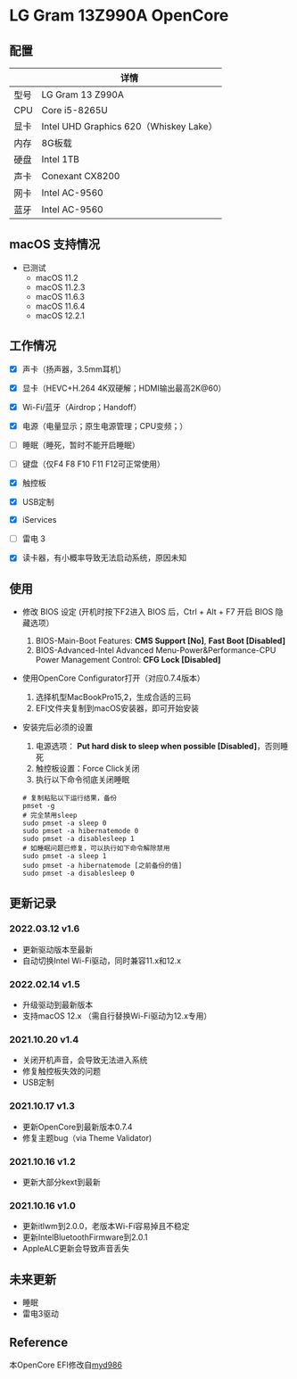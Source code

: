 # LG Gram 13Z990A OpenCore

## 配置

|      | 详情   |
| ---- | -----------------------------------------|
| 型号 | LG Gram 13 Z990A|
| CPU  | Core i5-8265U|
| 显卡 | Intel UHD Graphics 620（Whiskey Lake）|
| 内存 | 8G板载|
| 硬盘 | Intel 1TB|
| 声卡 | Conexant CX8200|
| 网卡 | Intel AC-9560|
| 蓝牙 | Intel AC-9560|

## macOS 支持情况

- 已测试
  - macOS 11.2
  - macOS 11.2.3
  - macOS 11.6.3
  - macOS 11.6.4
  - macOS 12.2.1

## 工作情况
- [x] 声卡（扬声器，3.5mm耳机）
- [x] 显卡（HEVC+H.264 4K双硬解；HDMI输出最高2K@60）
- [x] Wi-Fi/蓝牙（Airdrop；Handoff）
- [x] 电源（电量显示；原生电源管理；CPU变频；）
- [ ] 睡眠（睡死，暂时不能开启睡眠）
- [ ] 键盘（仅F4 F8 F10 F11 F12可正常使用）
- [x] 触控板
- [x] USB定制
- [x] iServices
- [ ] 雷电 3
- [x] 读卡器，有小概率导致无法启动系统，原因未知


## 使用

- 修改 BIOS 设定 (开机时按下F2进入 BIOS 后，Ctrl + Alt + F7 开启 BIOS 隐藏选项）
  1. BIOS-Main-Boot Features: **CMS Support [No]**, **Fast Boot [Disabled]** 
  2. BIOS-Advanced-Intel Advanced Menu-Power&Performance-CPU Power Management Control: **CFG Lock [Disabled]** 

- 使用OpenCore Configurator打开（对应0.7.4版本）
  1. 选择机型MacBookPro15,2，生成合适的三码
  2. EFI文件夹复制到macOS安装器，即可开始安装

- 安装完后必须的设置
  1. 电源选项： **Put hard disk to sleep when possible [Disabled]**，否则睡死
  2. 触控板设置：Force Click关闭
  3. 执行以下命令彻底关闭睡眠
  ```
  # 复制粘贴以下运行结果，备份
  pmset -g
  # 完全禁用sleep
  sudo pmset -a sleep 0
  sudo pmset -a hibernatemode 0
  sudo pmset -a disablesleep 1
  # 如睡眠问题已修复，可以执行如下命令解除禁用
  sudo pmset -a sleep 1
  sudo pmset -a hibernatemode [之前备份的值]
  sudo pmset -a disablesleep 0
  ```


## 更新记录

### 2022.03.12 v1.6

* 更新驱动版本至最新
* 自动切换Intel Wi-Fi驱动，同时兼容11.x和12.x

### 2022.02.14 v1.5

* 升级驱动到最新版本
* 支持macOS 12.x （需自行替换Wi-Fi驱动为12.x专用）

### 2021.10.20 v1.4

* 关闭开机声音，会导致无法进入系统
* 修复触控板失效的问题
* USB定制

### 2021.10.17 v1.3

* 更新OpenCore到最新版本0.7.4
* 修复主题bug（via Theme Validator)

### 2021.10.16 v1.2

* 更新大部分kext到最新

### 2021.10.16 v1.0

* 更新itlwm到2.0.0，老版本Wi-Fi容易掉且不稳定
* 更新IntelBluetoothFirmware到2.0.1
* AppleALC更新会导致声音丢失

## 未来更新

* 睡眠
* 雷电3驱动

## Reference

本OpenCore EFI修改自[myd986](https://github.com/myd986/LG-gram-14z990-Hackintosh)
